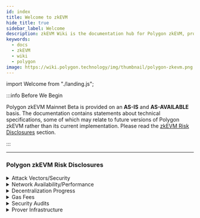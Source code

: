 ```yaml
---
id: index
title: Welcome to zkEVM
hide_title: true
sidebar_label: Welcome
description: zkEVM Wiki is the documentation hub for Polygon zkEVM, providing extensive documentation, community resources, and guides for building on zkEVM.
keywords:
  - docs
  - zkEVM
  - wiki
  - polygon
image: https://wiki.polygon.technology/img/thumbnail/polygon-zkevm.png
---
```


import Welcome from "./landing.js";

:::info Before We Begin

Polygon zkEVM Mainnet Beta is provided on an **AS-IS** and **AS-AVAILABLE** basis. The documentation contains statements about technical specifications, some of which may relate to future versions of Polygon zkEVM rather than its current implementation. Please read the [<ins>zkEVM Risk Disclosures</ins>](#polygon-zkevm-risk-disclosures) section.

:::

<Welcome/>

---

### Polygon zkEVM Risk Disclosures

<details>
<summary>Attack Vectors/Security</summary>

- This is a **Mainnet Beta** and **not a Mainnet release of Polygon zkEVM**, [<ins>security audits</ins>](https://polygon.technology/blog/polygon-zkevm-results-of-hexens-security-audit) and assessments are ongoing. Your data and crypto-assets may be at risk as a result of bugs or otherwise.

- **Polygon zkEVM technology is novel**. As such, there may be unanticipated issues and risks associated with your use of the technology. For example, there may be errors that result in losing data or crypto-assets.

- **Cross-blockchain bridging may be subject to cyberattacks and exploits** including, without limitation, hacks that exploit a vulnerability in the software, hardware, systems or equipment associated with any bridge component, smart contracts, and related systems.

</details>

<details>
<summary>Network Availability/Performance</summary>

As this is a Mainnet Beta, Polygon zkEVM may be slow or unavailable from time to time without notice, which could result in unexpected loss of use or data or crypto-assets. Before engaging in high value transactions, be mindful that there may be time delays before transactions are finalized.

</details>

<details>
<summary>Decentralization Progress</summary>

Polygon Labs is in the process of further decentralizing Polygon zkEVM. This refers to the process of gradually increasing decentralization of the system over time.

- The Mainnet Beta will have some centralized features, such as the Sequencer and Aggregator (Prover), that Polygon Labs currently maintains in an effort to provide greater security at this time. **The Sequencer has the ability to delay the inclusion of a transaction and otherwise reorder transactions**.

- Security of Polygon zkEVM Mainnet Beta is a continuous process. This process includes responding to security concerns, which depends on the Security Council. **The Security Council consists of 8 individuals who are empowered to upgrade Polygon zkEVM Mainnet Beta** without a timelock to respond to urgent security issues. If members of the Council behave maliciously or collude, then the integrity of the system may be compromised including network upgrades that may result in loss of crypto-assets.

- As the Sequencer and Aggregator are centralized for Mainnet Beta, there are risks for potential network downtime and outages, including those that are outside the control of Polygon Labs.

- During the initial phase of the Mainnet Beta release, users will not be able to force transactions on Layer 1.

</details>

<details>
<summary>Gas Fees</summary>

If the gas fees associated with a proposed transaction are too low, it is possible that such transaction will not be sequenced and that those fees may be lost.

</details>

<details>
<summary>Security Audits</summary>

- Polygon Labs’ implementation of Polygon zkEVM has been carefully constructed, was audited by several internal and external parties, and is continuously being reviewed and tested against engineering best practices. It is, however, unlikely that all potential bugs or vulnerabilities were identified through these audits and thus there may be undiscovered vulnerabilities that may put user funds at risk. Users should consider this risk when deciding how much value to place onto the Polygon zkEVM Mainnet Beta. To see the audit reports, see [<ins>here</ins>](https://github.com/0xPolygonHermez/zkevm-rom/blob/main/audits/Hexens_Polygon_zkEVM_PUBLIC_27.02.23.pdf).

- There is a robust bug bounty program for Polygon zkEVM to help encourage the community to find critical bugs in the codebase. Head over to the [<ins>Polygon zkEVM Bug Bounty page on Immunefi</ins>](https://immunefi.com/bounty/polygonzkevm/).

</details>

<details>
<summary>Prover Infrastructure</summary>

- Currently the Polygon zkEVM zkProver does not run on ARM-powered Macs. For Windows users, using WSL/WSL2 is not recommended. Apple M1 chips are not supported for now, since some optimizations on the zkProver require specific Intel instructions. This means some non-M1 computers won't work regardless of the OS, for example: AMD.

- In the event you are deploying a full node of Polygon zkEVM Mainnet Beta, be mindful that the network data is stored inside of each docker container. This means once you remove the container that network data will be lost and you will be required to resync the network data.

</details>